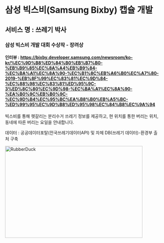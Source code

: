# 삼성 빅스비(Samsung Bixby) 캡슐 개발

## 서비스 명 : 쓰레기 박사

### 삼성 빅스비 개발 대회 수상작 - 장려상

#### 인터뷰 : https://bixby.developer.samsung.com/newsroom/ko-kr/%EC%9D%B8%ED%84%B0%EB%B7%B0-%EB%B9%85%EC%8A%A4%EB%B9%84-%EC%BA%A1%EC%8A%90-%EC%B1%8C%EB%A6%B0%EC%A7%80-2019-%EB%8F%99%EC%83%81%EC%9D%84-%EC%88%98%EC%83%81%ED%95%9C-3%ED%8C%80%EC%9D%98-%EC%BA%A1%EC%8A%90-%EA%B0%9C%EB%B0%9C-%EC%9D%B4%EC%95%BC%EA%B8%B0%EB%A5%BC-%ED%99%95%EC%9D%B8%ED%95%98%EC%84%B8%EC%9A%94

빅스비를 통해 헷갈리는 분리수거 쓰레기 정보를 제공하고, 현 위치를 통한 버리는 위치, 동네에 따른 버리는 요일을 안내합니다.

데이터 : 공공데이터포탈(전국쓰레기데이터API) 및 자체 DB(쓰레기 데이터)-환경부 출처 구축

<img src="https://i.ytimg.com/vi/LPo9dekMfV8/maxresdefault.jpg" width="450px" height="300px" alt="RubberDuck"></img><br/>
